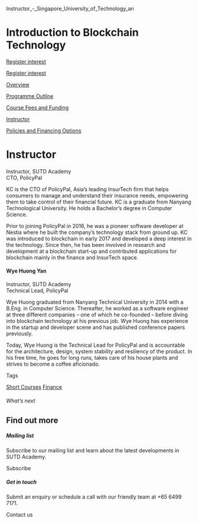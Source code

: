 Instructor_-_Singapore_University_of_Technology_an



Introduction to Blockchain Technology
=====================================

[Register interest](/admissions/academy/short-courses/short-courses-register-your-interest/?coursename=introduction-to-blockchain-technology)

[Register interest](/admissions/academy/short-courses/short-courses-register-your-interest/?coursename=introduction-to-blockchain-technology)

[Overview](/course/introduction-to-blockchain-technology/#tabs)

[Programme Outline](/course/introduction-to-blockchain-technology/programme-outline/#tabs)

[Course Fees and Funding](/course/introduction-to-blockchain-technology/course-fees-and-funding/#tabs)

[Instructor](/course/introduction-to-blockchain-technology/instructor/#tabs)

[Policies and Financing Options](/course/introduction-to-blockchain-technology/policies-and-financing-options/#tabs)

Instructor
==========

#### 

Instructor, SUTD Academy  
CTO, PolicyPal

KC is the CTO of PolicyPal, Asia’s leading InsurTech firm that helps consumers to manage and understand their insurance needs, empowering them to take control of their financial future. KC is a graduate from Nanyang Technological University. He holds a Bachelor’s degree in Computer Science.

Prior to joining PolicyPal in 2016, he was a pioneer software developer at Nestia where he built the company’s technology stack from ground up. KC was introduced to blockchain in early 2017 and developed a deep interest in the technology. Since then, he has been involved in research and development at a blockchain start-up and contributed applications for blockchain mainly in the finance and InsurTech space.



#### **Wye Huong Yan**

Instructor, SUTD Academy  
Technical Lead, PolicyPal

Wye Huong graduated from Nanyang Technical University in 2014 with a B.Eng. in Computer Science. Thereafter, he worked as a software engineer at three different companies – one of which he co-founded – before diving into blockchain technology at his previous job. Wye Huong has experience in the startup and developer scene and has published conference papers previously.

Today, Wye Huong is the Technical Lead for PolicyPal and is accountable for the architecture, design, system stability and resiliency of the product. In his free time, he goes for long runs, takes care of his house plants and strives to become a coffee aficionado.

Tags

[Short Courses](/admissions/academy/courses-and-modules/?academy-type-course=780)
[Finance](/admissions/academy/courses-and-modules/?discipline=785)

###### What’s next

Find out more
-------------

##### Mailing list

Subscribe to our mailing list and learn about the latest developments in SUTD Academy.

Subscribe

##### Get in touch

Submit an enquiry or schedule a call with our friendly team at +65 6499 7171.

Contact us

